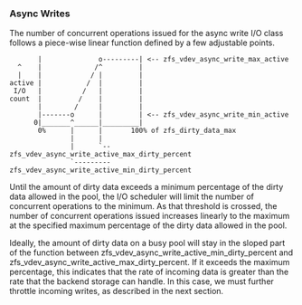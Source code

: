 ### Async Writes

The number of concurrent operations issued for the async write I/O class
follows a piece-wise linear function defined by a few adjustable points.

```
       |              o---------| <-- zfs_vdev_async_write_max_active
  ^    |             /^         |
  |    |            / |         |
active |           /  |         |
 I/O   |          /   |         |
count  |         /    |         |
       |        /     |         |
       |-------o      |         | <-- zfs_vdev_async_write_min_active
      0|_______^______|_________|
       0%      |      |       100% of zfs_dirty_data_max
               |      |
               |      `-- zfs_vdev_async_write_active_max_dirty_percent
               `--------- zfs_vdev_async_write_active_min_dirty_percent
```

Until the amount of dirty data exceeds a minimum percentage of the dirty
data allowed in the pool, the I/O scheduler will limit the number of
concurrent operations to the minimum. As that threshold is crossed, the
number of concurrent operations issued increases linearly to the maximum at
the specified maximum percentage of the dirty data allowed in the pool.

Ideally, the amount of dirty data on a busy pool will stay in the sloped
part of the function between zfs_vdev_async_write_active_min_dirty_percent
and zfs_vdev_async_write_active_max_dirty_percent. If it exceeds the
maximum percentage, this indicates that the rate of incoming data is
greater than the rate that the backend storage can handle. In this case, we
must further throttle incoming writes, as described in the next section.
